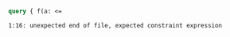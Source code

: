 ```graphql
query { f(a: <=
```

```
1:16: unexpected end of file, expected constraint expression
```
